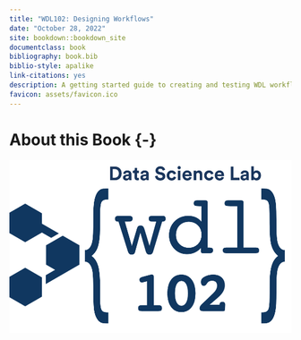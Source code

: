 ```yaml
---
title: "WDL102: Designing Workflows"
date: "October 28, 2022"
site: bookdown::bookdown_site
documentclass: book
bibliography: book.bib
biblio-style: apalike
link-citations: yes
description: A getting started guide to creating and testing WDL workflows
favicon: assets/favicon.ico
---
```


# About this Book {-}



<img src="assets/course-logo/wdl-102-navy.png" title="WDL 102 course logo" alt="course logo" style="display: block; margin: auto;" />

